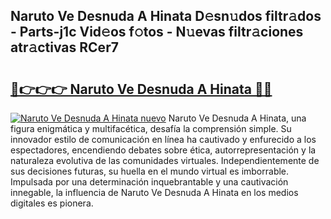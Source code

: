 ## Naruto Ve Desnuda A Hinata D𝚎sn𝚞dos filtr𝚊dos - Parts-j1c Vid𝚎os f𝚘tos - N𝚞evas filtr𝚊ciones atr𝚊ctivas RCer7

# <h2><a href="http://mbcatry.tromn.icu/?c=Naruto+Ve+Desnuda+A+Hinata">🔗👉👉👉 Naruto Ve Desnuda A Hinata 🔗🔗</a></h2>

[![Naruto Ve Desnuda A Hinata nuevo](https://i.imgur.com/pEAQMta.gif)](http://mbcatry.tromn.icu/?c=Naruto+Ve+Desnuda+A+Hinata)
Naruto Ve Desnuda A Hinata, una figura enigmática y multifacética, desafía la comprensión simple. Su innovador estilo de comunicación en línea ha cautivado y enfurecido a los espectadores, encendiendo debates sobre ética, autorrepresentación y la naturaleza evolutiva de las comunidades virtuales. Independientemente de sus decisiones futuras, su huella en el mundo virtual es imborrable. Impulsada por una determinación inquebrantable y una cautivación innegable, la influencia de Naruto Ve Desnuda A Hinata en los medios digitales es pionera.

